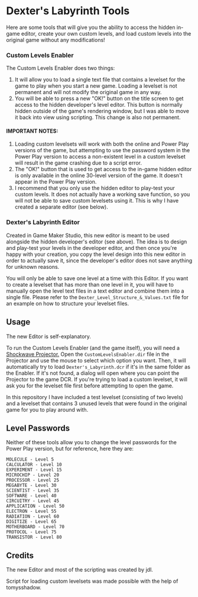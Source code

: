 # Dexter's Labyrinth Tools

Here are some tools that will give you the ability to access the hidden in-game editor, create your own custom levels, and load custom levels into the original game without any modifications!

### Custom Levels Enabler

The Custom Levels Enabler does two things:
1. It will allow you to load a single text file that contains a levelset for the game to play when you start a new game. Loading a levelset is not permanent and will not modify the original game in any way.
2. You will be able to press a new "OK!" button on the title screen to get access to the hidden developer's level editor. This button is normally hidden outside of the game's rendering window, but I was able to move it back into view using scripting. This change is also not permanent.

#### IMPORTANT NOTES:
1. Loading custom levelsets will work with both the online and Power Play versions of the game, but attempting to use the password system in the Power Play version to access a non-existent level in a custom levelset will result in the game crashing due to a script error.
2. The "OK!" button that is used to get access to the in-game hidden editor is only available in the online 30-level version of the game. It doesn't appear in the Power Play version.
3. I recommend that you only use the hidden editor to play-test your custom levels. It does not actually have a working save function, so you will not be able to save custom levelsets using it. This is why I have created a separate editor (see below).

### Dexter's Labyrinth Editor

Created in Game Maker Studio, this new editor is meant to be used alongside the hidden developer's editor (see above). The idea is to design and play-test your levels in the developer editor, and then once you're happy with your creation, you copy the level design into this new editor in order to actually save it, since the developer's editor does not save anything for unknown reasons.

You will only be able to save one level at a time with this Editor. If you want to create a levelset that has more than one level in it, you will have to manually open the level text files in a text editor and combine them into a single file. Please refer to the `Dexter_Level_Structure_&_Values.txt` file for an example on how to structure your levelset files.

## Usage

The new Editor is self-explanatory.

To run the Custom Levels Enabler (and the game itself), you will need a [Shockwave Projector.](https://archive.org/download/ProjectorSkeletonForAdobeDirector12.0.0.111/Projector%20Skeleton%20for%20Macromedia%20Director%208.5.1.102.zip) Open the `CustomLevelsEnabler.dir` file in the Projector and use the mouse to select which option you want. Then, it will automatically try to load `Dexter's_Labyrinth.dcr` if it's in the same folder as the Enabler. If it's not found, a dialog will open where you can point the Projector to the game DCR. If you're trying to load a custom levelset, it will ask you for the levelset file first before attempting to open the game.

In this repository I have included a test levelset (consisting of two levels) and a levelset that contains 3 unused levels that were found in the original game for you to play around with.

## Level Passwords

Neither of these tools allow you to change the level passwords for the Power Play version, but for reference, here they are:
```
MOLECULE - Level 5
CALCULATOR - Level 10
EXPERIMENT - Level 15
MICROCHIP - Level 20
PROCESSOR - Level 25
MEGABYTE - Level 30
SCIENTIST - Level 35
SOFTWARE - Level 40
CIRCUITRY - Level 45
APPLICATION - Level 50
ELECTRON - Level 55
RADIATION - Level 60
DIGITIZE - Level 65
MOTHERBOARD - Level 70
PROTOCOL - Level 75
TRANSISTOR - Level 80
```

## Credits
The new Editor and most of the scripting was created by jdl.

Script for loading custom levelsets was made possible with the help of tomysshadow.
